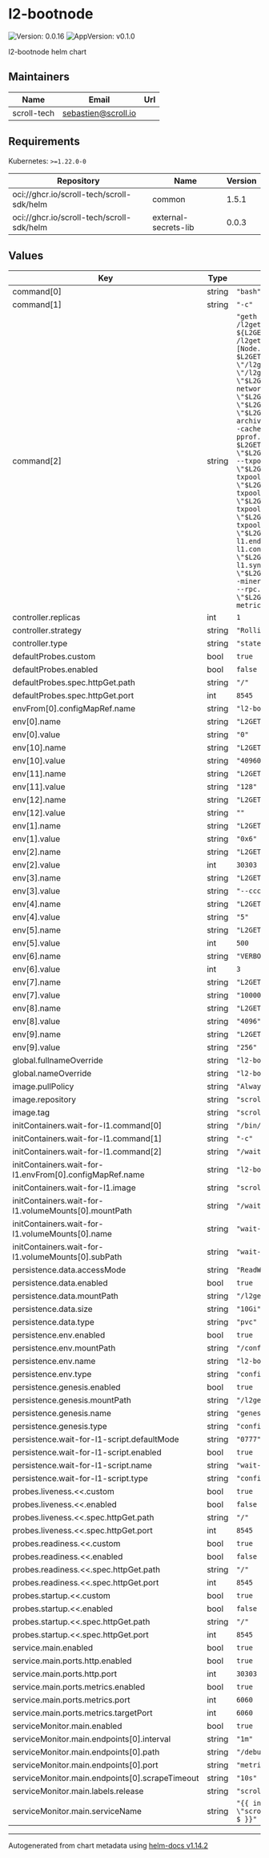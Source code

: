 # l2-bootnode

![Version: 0.0.16](https://img.shields.io/badge/Version-0.0.16-informational?style=flat-square) ![AppVersion: v0.1.0](https://img.shields.io/badge/AppVersion-v0.1.0-informational?style=flat-square)

l2-bootnode helm chart

## Maintainers

| Name | Email | Url |
| ---- | ------ | --- |
| scroll-tech | <sebastien@scroll.io> |  |

## Requirements

Kubernetes: `>=1.22.0-0`

| Repository | Name | Version |
|------------|------|---------|
| oci://ghcr.io/scroll-tech/scroll-sdk/helm | common | 1.5.1 |
| oci://ghcr.io/scroll-tech/scroll-sdk/helm | external-secrets-lib | 0.0.3 |

## Values

| Key | Type | Default | Description |
|-----|------|---------|-------------|
| command[0] | string | `"bash"` |  |
| command[1] | string | `"-c"` |  |
| command[2] | string | `"geth --datadir \"/l2geth/data\" init /l2geth/genesis/genesis.json && echo ${L2GETH_NODEKEY} > /l2geth/data/geth/nodekey && echo \"[Node.P2P] StaticNodes = $L2GETH_PEER_LIST\" > \"/l2geth/config.toml\" && geth --datadir \"/l2geth/data\" --port \"$L2GETH_P2P_PORT\" --syncmode full --networkid \"$CHAIN_ID\" --maxpeers \"$L2GETH_MAX_PEERS\" --netrestrict \"$L2GETH_NETRESTRICT\" --nat \"$L2GETH_NAT\" --bootnodes \"\" --gcmode archive --config \"/l2geth/config.toml\" --cache.noprefetch --verbosity 3 --pprof --pprof.addr \"0.0.0.0\" --pprof.port 6060 $L2GETH_CCC_FLAG --ccc.numworkers \"$L2GETH_CCC_NUMWORKERS\" $METRICS_FLAGS --txpool.globalqueue \"$L2GETH_GLOBAL_QUEUE\" --txpool.accountqueue \"$L2GETH_ACCOUNT_QUEUE\" --txpool.globalslots \"$L2GETH_GLOBAL_SLOTS\" --txpool.accountslots \"$L2GETH_ACCOUNT_SLOTS\" --txpool.pricelimit \"$L2GETH_MIN_GAS_PRICE\" $LOCALS_FLAG --l1.endpoint \"$L2GETH_L1_ENDPOINT\" --l1.confirmations \"$L2GETH_L1_WATCHER_CONFIRMATIONS\" --l1.sync.startblock \"$L2GETH_L1_CONTRACT_DEPLOYMENT_BLOCK\" --miner.gasprice \"$L2GETH_MIN_GAS_PRICE\" --rpc.gascap 0 --gpo.ignoreprice \"$L2GETH_MIN_GAS_PRICE\" --metrics --metrics.expensive $L2GETH_EXTRA_PARAMS"` |  |
| controller.replicas | int | `1` |  |
| controller.strategy | string | `"RollingUpdate"` |  |
| controller.type | string | `"statefulset"` |  |
| defaultProbes.custom | bool | `true` |  |
| defaultProbes.enabled | bool | `false` |  |
| defaultProbes.spec.httpGet.path | string | `"/"` |  |
| defaultProbes.spec.httpGet.port | int | `8545` |  |
| envFrom[0].configMapRef.name | string | `"l2-bootnode-env"` |  |
| env[0].name | string | `"L2GETH_L1_CONTRACT_DEPLOYMENT_BLOCK"` |  |
| env[0].value | string | `"0"` |  |
| env[10].name | string | `"L2GETH_GLOBAL_SLOTS"` |  |
| env[10].value | string | `"40960"` |  |
| env[11].name | string | `"L2GETH_ACCOUNT_SLOTS"` |  |
| env[11].value | string | `"128"` |  |
| env[12].name | string | `"L2GETH_EXTRA_PARAMS"` |  |
| env[12].value | string | `""` |  |
| env[1].name | string | `"L2GETH_L1_WATCHER_CONFIRMATIONS"` |  |
| env[1].value | string | `"0x6"` |  |
| env[2].name | string | `"L2GETH_P2P_PORT"` |  |
| env[2].value | int | `30303` |  |
| env[3].name | string | `"L2GETH_CCC_FLAG"` |  |
| env[3].value | string | `"--ccc"` |  |
| env[4].name | string | `"L2GETH_CCC_NUMWORKERS"` |  |
| env[4].value | string | `"5"` |  |
| env[5].name | string | `"L2GETH_MAX_PEERS"` |  |
| env[5].value | int | `500` |  |
| env[6].name | string | `"VERBOSITY"` |  |
| env[6].value | int | `3` |  |
| env[7].name | string | `"L2GETH_MIN_GAS_PRICE"` |  |
| env[7].value | string | `"1000000"` |  |
| env[8].name | string | `"L2GETH_GLOBAL_QUEUE"` |  |
| env[8].value | string | `"4096"` |  |
| env[9].name | string | `"L2GETH_ACCOUNT_QUEUE"` |  |
| env[9].value | string | `"256"` |  |
| global.fullnameOverride | string | `"l2-bootnode"` |  |
| global.nameOverride | string | `"l2-bootnode"` |  |
| image.pullPolicy | string | `"Always"` |  |
| image.repository | string | `"scrolltech/l2geth"` |  |
| image.tag | string | `"scroll-v5.7.25"` |  |
| initContainers.wait-for-l1.command[0] | string | `"/bin/sh"` |  |
| initContainers.wait-for-l1.command[1] | string | `"-c"` |  |
| initContainers.wait-for-l1.command[2] | string | `"/wait-for-l1.sh $L2GETH_L1_ENDPOINT"` |  |
| initContainers.wait-for-l1.envFrom[0].configMapRef.name | string | `"l2-bootnode-env"` |  |
| initContainers.wait-for-l1.image | string | `"scrolltech/scroll-alpine:v0.0.1"` |  |
| initContainers.wait-for-l1.volumeMounts[0].mountPath | string | `"/wait-for-l1.sh"` |  |
| initContainers.wait-for-l1.volumeMounts[0].name | string | `"wait-for-l1-script"` |  |
| initContainers.wait-for-l1.volumeMounts[0].subPath | string | `"wait-for-l1.sh"` |  |
| persistence.data.accessMode | string | `"ReadWriteOnce"` |  |
| persistence.data.enabled | bool | `true` |  |
| persistence.data.mountPath | string | `"/l2geth/data"` |  |
| persistence.data.size | string | `"10Gi"` |  |
| persistence.data.type | string | `"pvc"` |  |
| persistence.env.enabled | bool | `true` |  |
| persistence.env.mountPath | string | `"/config/"` |  |
| persistence.env.name | string | `"l2-bootnode-env"` |  |
| persistence.env.type | string | `"configMap"` |  |
| persistence.genesis.enabled | bool | `true` |  |
| persistence.genesis.mountPath | string | `"/l2geth/genesis/"` |  |
| persistence.genesis.name | string | `"genesis-config"` |  |
| persistence.genesis.type | string | `"configMap"` |  |
| persistence.wait-for-l1-script.defaultMode | string | `"0777"` |  |
| persistence.wait-for-l1-script.enabled | bool | `true` |  |
| persistence.wait-for-l1-script.name | string | `"wait-for-l1-script"` |  |
| persistence.wait-for-l1-script.type | string | `"configMap"` |  |
| probes.liveness.<<.custom | bool | `true` |  |
| probes.liveness.<<.enabled | bool | `false` |  |
| probes.liveness.<<.spec.httpGet.path | string | `"/"` |  |
| probes.liveness.<<.spec.httpGet.port | int | `8545` |  |
| probes.readiness.<<.custom | bool | `true` |  |
| probes.readiness.<<.enabled | bool | `false` |  |
| probes.readiness.<<.spec.httpGet.path | string | `"/"` |  |
| probes.readiness.<<.spec.httpGet.port | int | `8545` |  |
| probes.startup.<<.custom | bool | `true` |  |
| probes.startup.<<.enabled | bool | `false` |  |
| probes.startup.<<.spec.httpGet.path | string | `"/"` |  |
| probes.startup.<<.spec.httpGet.port | int | `8545` |  |
| service.main.enabled | bool | `true` |  |
| service.main.ports.http.enabled | bool | `true` |  |
| service.main.ports.http.port | int | `30303` |  |
| service.main.ports.metrics.enabled | bool | `true` |  |
| service.main.ports.metrics.port | int | `6060` |  |
| service.main.ports.metrics.targetPort | int | `6060` |  |
| serviceMonitor.main.enabled | bool | `true` |  |
| serviceMonitor.main.endpoints[0].interval | string | `"1m"` |  |
| serviceMonitor.main.endpoints[0].path | string | `"/debug/metrics/prometheus"` |  |
| serviceMonitor.main.endpoints[0].port | string | `"metrics"` |  |
| serviceMonitor.main.endpoints[0].scrapeTimeout | string | `"10s"` |  |
| serviceMonitor.main.labels.release | string | `"scroll-sdk"` |  |
| serviceMonitor.main.serviceName | string | `"{{ include \"scroll.common.lib.chart.names.fullname\" $ }}"` |  |

----------------------------------------------
Autogenerated from chart metadata using [helm-docs v1.14.2](https://github.com/norwoodj/helm-docs/releases/v1.14.2)
